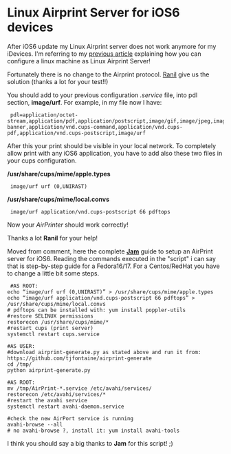 # Linux Airprint Server for iOS6 devices

After iOS6 update my Linux Airprint server does not work anymore for my iDevices. I'm referring to my <a href="http://blog.mornati.net/2011/09/28/linux-as-airprint-server/">previous article</a> explaining how you can configure a linux machine as Linux Airprint Server!

Fortunately there is no change to the Airprint protocol. <a href="http://blog.mornati.net/2011/09/28/linux-as-airprint-server/comment-page-1/#comment-3660">Ranil</a> give us the solution (thanks a lot for your test!!)

You should add to your previous configuration <em>.service</em> file, into pdl section, <strong>image/urf</strong>. For example, in my file now I have:
<pre><code> pdl=application/octet-stream,application/pdf,application/postscript,image/gif,image/jpeg,image/png,image/tiff,text/html,text/plain,application/vnd.cups-banner,application/vnd.cups-command,application/vnd.cups-pdf,application/vnd.cups-postscript,image/urf</code></pre>
After this your print should be visible in your local network. To completely allow print with any iOS6 application, you have to add also these two files in your cups configuration.<strong></strong>

<strong>/usr/share/cups/mime/apple.types</strong>
<pre><code> image/urf urf (0,UNIRAST)</code></pre>
<strong>/usr/share/cups/mime/local.convs</strong>
<pre><code> image/urf application/vnd.cups-postscript 66 pdftops</code></pre>
Now your <em>AirPrinter</em> should work correctly!

Thanks a lot <strong>Ranil</strong> for your help!

Moved from comment, here the complete <a href="http://blog.mornati.net/2012/09/22/linux-airprint-server-for-ios6-devices/comment-page-1/#comment-3667"><strong>Jam</strong></a> guide to setup an AirPrint server for iOS6. Reading the commands executed in the "script" i can say that is step-by-step guide for a Fedora16/17. For a Centos/RedHat you have to change a little bit some steps.
<pre><code> #AS ROOT:
echo “image/urf urf (0,UNIRAST)” &gt; /usr/share/cups/mime/apple.types
echo “image/urf application/vnd.cups-postscript 66 pdftops” &gt; /usr/share/cups/mime/local.convs
# pdftops can be installed with: yum install poppler-utils
#restore SELINUX permissions
restorecon /usr/share/cups/mime/*
#restart cups (print server)
systemctl restart cups.service

#AS USER:
#download airprint-generate.py as stated above and run it from: https://github.com/tjfontaine/airprint-generate
cd /tmp/
python airprint-generate.py

#AS ROOT:
mv /tmp/AirPrint-*.service /etc/avahi/services/
restorecon /etc/avahi/services/*
#restart the avahi service
systemctl restart avahi-daemon.service

#check the new AirPort service is running
avahi-browse --all
# no avahi-browse ?, install it: yum install avahi-tools</code></pre>
I think you should say a big thanks to <strong>Jam</strong> for this script! ;)